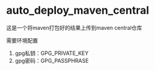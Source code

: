 # auto_deploy_maven_central

这是一个将maven打包好的结果上传到maven central仓库

需要环境配置

1. gpg私钥：GPG_PRIVATE_KEY
2. gpg密码：GPG_PASSPHRASE


